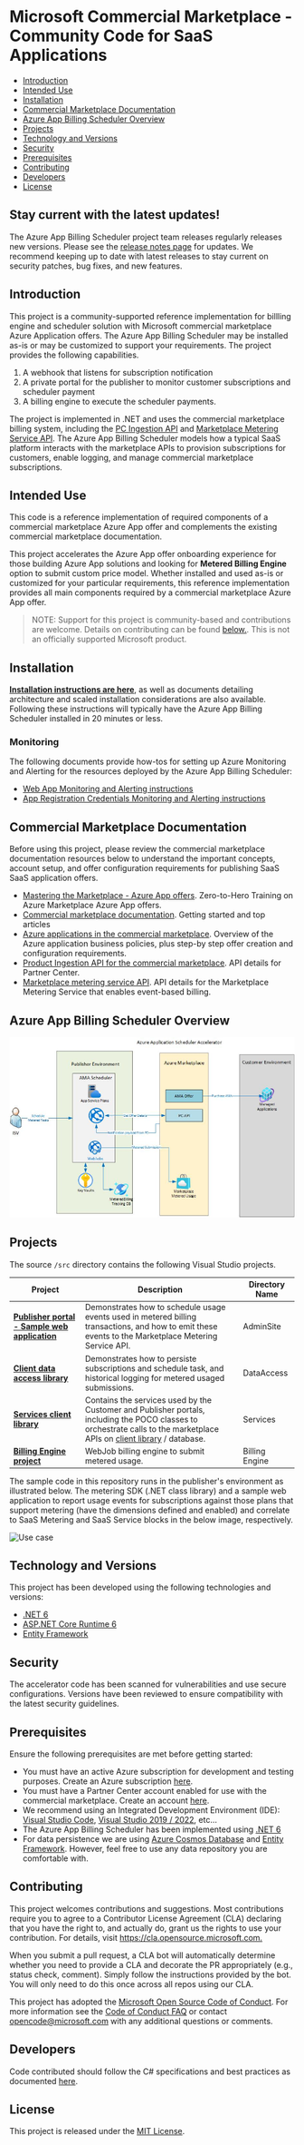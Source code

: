 # Microsoft Commercial Marketplace - Community Code for SaaS Applications

<!-- no toc -->
- [Introduction](#introduction)
- [Intended Use](#intended-use)
- [Installation](#installation)
- [Commercial Marketplace Documentation](#commercial-marketplace-documentation)
- [Azure App Billing Scheduler Overview](#azure-app-billing-scheduler-pverview)
- [Projects](#projects)
- [Technology and Versions](#technology-and-versions)
- [Security](#security)
- [Prerequisites](#prerequisites)
- [Contributing](#contributing)
- [Developers](#developers)
- [License](#license)


## Stay current with the latest updates!

The Azure App Billing Scheduler project team releases regularly releases new versions. Please see the [release notes page](https://github.com/microsoft/azure-app-billing-scheduler/releases) for updates. We recommend keeping up to date with latest releases to stay current on security patches, bug fixes, and new features.

## Introduction

This project is a community-supported reference implementation for billling engine and scheduler solution with Microsoft commercial marketplace Azure Application offers. The Azure App Billing Scheduler may be installed as-is or may be customized to support your requirements. The project provides the following capabilities.


1. A webhook that listens for subscription notification
2. A private portal for the publisher to monitor customer subscriptions and scheduler payment
3. A billing engine to execute the scheduler payments.


The project is implemented in .NET and uses the commercial marketplace billing system, including the [PC Ingestion API](https://learn.microsoft.com/en-us/partner-center/marketplace/product-ingestion-api) and [Marketplace Metering Service API](https://docs.microsoft.com/en-us/azure/marketplace/partner-center-portal/marketplace-metering-service-apis). The Azure App Billing Scheduler models how a typical SaaS platform interacts with the marketplace APIs to provision subscriptions for customers, enable logging, and manage commercial marketplace subscriptions.

## Intended Use

This code is a reference implementation of required components of a commercial marketplace Azure App offer and complements the existing commercial marketplace documentation.

This project accelerates the Azure App offer onboarding experience for those building Azure App solutions and looking for **Metered Billing Engine** option to submit custom price model. Whether installed and used as-is or customized for your particular requirements, this reference implementation provides all main components required by a commercial marketplace Azure App offer.

> NOTE: Support for this project is community-based and contributions are welcome. Details on contributing can be found [below.](https://github.com/microsoft/azure-app-billing-scheduler#contributing). This is not an officially supported Microsoft product.

## Installation

**[Installation instructions are here](./docs/Installation-Instructions.md)**, as well as documents detailing architecture and scaled installation considerations are also available. Following these instructions will typically have the Azure App Billing Scheduler installed in 20 minutes or less.

### Monitoring

The following documents provide how-tos for setting up Azure Monitoring and Alerting for the resources deployed by the Azure App Billing Scheduler:

- [Web App Monitoring and Alerting instructions](./docs/WebApp-Monitoring.md)
- [App Registration Credentials Monitoring and Alerting instructions](./docs/WebApp-Monitoring.md)

## Commercial Marketplace Documentation

Before using this project, please review the commercial marketplace documentation resources below to understand the important concepts, account setup, and offer configuration requirements for publishing SaaS SaaS application offers.

- [Mastering the Marketplace - Azure App offers](https://aka.ms/MasteringTheMarketplace/ama). Zero-to-Hero Training on Azure Marketplace Azure App offers.
- [Commercial marketplace documentation](https://docs.microsoft.com/azure/marketplace/). Getting started and top articles
- [Azure applications in the commercial marketplace](https://learn.microsoft.com/en-us/partner-center/marketplace/azure-app-offer-setup). Overview of the Azure application business policies, plus step-by step offer creation and configuration requirements.
- [Product Ingestion API for the commercial marketplace](https://learn.microsoft.com/en-us/partner-center/marketplace/product-ingestion-api). API details for Partner Center.
- [Marketplace metering service API](https://docs.microsoft.com/azure/marketplace/partner-center-portal/marketplace-metering-service-apis). API details for the Marketplace Metering Service that enables event-based billing.

## Azure App Billing Scheduler Overview

![App Diagram](./docs/images/ama.jpg)

## Projects

The source `/src` directory contains the following Visual Studio projects.

| Project | Description | Directory Name |
| --- | --- | --- |
| [**Publisher portal - Sample web application**](./src/AdminSite) | Demonstrates how to schedule usage events used in metered billing transactions, and how to emit these events to the Marketplace Metering Service API. |AdminSite|
| [**Client data access library**](./src/DataAccess) | Demonstrates how to persiste subscriptions and schedule task, and historical logging for metered usaged submissions. |DataAccess |
| [**Services client library**](./src/Services) | Contains the services used by the Customer and Publisher portals, including the POCO classes to orchestrate calls to the marketplace APIs on [client library](https://github.com/microsoft/commercial-marketplace-client-dotnet) / database.|Services |
| [**Billing Engine project**](./src/MeteredTriggerJob) | WebJob billing engine to submit metered usage. | Billing Engine |

The sample code in this repository runs in the publisher's environment as illustrated below. The metering SDK (.NET class library) and a sample web application to report usage events for subscriptions against those plans that support metering (have the dimensions defined and enabled) and correlate to SaaS Metering and SaaS Service blocks in the below image, respectively.

![Use case](./docs/images/sdk_overview.png)

## Technology and Versions

This project has been developed using the following technologies and versions:

- [.NET 6](https://dotnet.microsoft.com/en-us/download/dotnet/6.0)
- [ASP.NET Core Runtime 6](https://dotnet.microsoft.com/en-us/download/dotnet/6.0)
- [Entity Framework](https://docs.microsoft.com/ef/)

## Security

The accelerator code has been scanned for vulnerabilities and use secure configurations. Versions have been reviewed to ensure compatibility with the latest security guidelines.

## Prerequisites

Ensure the following prerequisites are met before getting started:

- You must have an active Azure subscription for development and testing purposes. Create an Azure subscription [here](https://azure.microsoft.com/free/).
- You must have a Partner Center account enabled for use with the commercial marketplace. Create an account [here](https://docs.microsoft.com/azure/marketplace/partner-center-portal/create-account).
- We recommend using an Integrated Development Environment (IDE):  [Visual Studio Code](https://code.visualstudio.com/),  [Visual Studio 2019 / 2022](https://visualstudio.microsoft.com/thank-you-downloading-visual-studio/?sku=Community&rel=16#), etc...
- The Azure App Billing Scheduler has been implemented using [.NET 6](https://dotnet.microsoft.com/en-us/download/dotnet/6.0)
- For data persistence we are using [Azure Cosmos Database](https://learn.microsoft.com/en-us/azure/cosmos-db/introduction) and [Entity Framework](https://docs.microsoft.com/ef/). However, feel free to use any data repository you are comfortable with.  

## Contributing

This project welcomes contributions and suggestions.  Most contributions require you to agree to a
Contributor License Agreement (CLA) declaring that you have the right to, and actually do, grant us
the rights to use your contribution. For details, visit <https://cla.opensource.microsoft.com.>

When you submit a pull request, a CLA bot will automatically determine whether you need to provide
a CLA and decorate the PR appropriately (e.g., status check, comment). Simply follow the instructions
provided by the bot. You will only need to do this once across all repos using our CLA.

This project has adopted the [Microsoft Open Source Code of Conduct](https://opensource.microsoft.com/codeofconduct/).
For more information see the [Code of Conduct FAQ](https://opensource.microsoft.com/codeofconduct/faq/) or
contact [opencode@microsoft.com](mailto:opencode@microsoft.com) with any additional questions or comments.

## Developers

Code contributed should follow the C# specifications and best practices as documented [here](https://docs.microsoft.com/en-us/dotnet/csharp/programming-guide/inside-a-program/coding-conventions).

## License

This project is released under the [MIT License](LICENSE).
